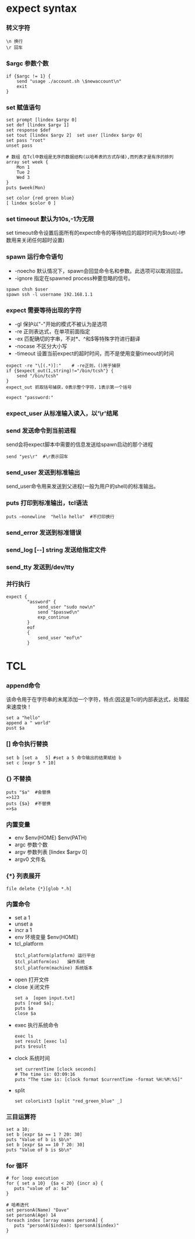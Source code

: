 # expect syntax

### 转义字符
```
\n 换行
\r 回车
```

### $argc 参数个数
```
if {$argc != 1} {
    send "usage ./account.sh \$newaccount\n"
    exit
}
```

### set 赋值语句
```
set prompt [lindex $argv 0]  
set def [lindex $argv 1]   
set response $def  
set tout [lindex $argv 2]  set user [lindex $argv 0]
set pass "root"
unset pass

# 数组 在Tcl中数组是无序的数据结构(以哈希表的方式存储),而列表才是有序的排列
array set week {
    Mon 1
    Tue 2
    Wed 3
}
puts $week(Mon)

set color {red green blue}
[ lindex $color 0 ]

```
### set timeout 默认为10s,-1为无限
set timeout命令设置后面所有的expect命令的等待响应的超时时间为$tout(-l参数用来关闭任何超时设置)

### spawn 运行命令语句
* -noecho 默认情况下，spawn会回显命令名和参数。此选项可以取消回显。
* -ignore 指定在spawned process种要忽略的信号。
```
spawn chsh $user
spawn ssh -l username 192.168.1.1
```

### expect 需要等待出现的字符
* -gl 保护以"-"开始的模式不被认为是选项
* -re 正则表达式，在单项前面指定
* -ex 匹配确切的字串，不对*、^和$等特殊字符进行翻译
* -nocase 不区分大小写
* -timeout 设置当前expect的超时时间，而不是使用变量timeout的时间

```
expect -re "\[(.*)]:"    # -re正则，()用于捕获
if {$expect_out(1,string)!="/bin/tcsh"} {  
    send "/bin/tcsh" 
}
expect_out 抓取括号捕获，0表示整个字符，1表示第一个括号

expect "password:"
```

### expect_user 从标准输入读入，以'\r'结尾

### send 发送命令到当前进程
send会将expect脚本中需要的信息发送给spawn启动的那个进程
```
send "yes\r"  #\r表示回车
```
### send_user 发送到标准输出
send_user命令用来发送到父进程(一般为用户的shell)的标准输出。   

### puts 打印到标准输出，tcl语法
```
puts –nonewline  "hello hello"  #不打印换行
```

### send_error 发送到标准错误

### send_log [--] string 发送给指定文件

### send_tty 发送到/dev/tty


### 并行执行
```
expect {
        "assword" {
            send_user "sudo now\n"
            send "$passwd\n"
            exp_continue
        }
        eof
        {
            send_user "eof\n"
        }
```

# TCL

### append命令
该命令用于在字符串的末尾添加一个字符，特点:因这是Tcl的内部表达式，处理起来速度快！
```
set a "hello"
append a " world"
pust $a
```

### [] 命令执行替换
```
set b [set a   5] #set a 5 命令输出的结果赋给 b 
set c [expr 5 * 10]
```

### {} 不替换

```
puts "$a"  #会替换
=>123
puts {$a}  #不替换
=>$a
```

### 内置变量
* env  $env(HOME)   $env(PATH)
* argc 参数个数
* argv 参数列表  [lindex $argv 0]
* argv0 文件名

### {*} 列表展开
```
file delete {*}[glob *.h]
```

### 内置命令
* set a 1
* unset a
* incr a 1
* env 环境变量 $env(HOME)
* tcl_platform 
  ```
  $tcl_platform(platform) 运行平台
  $tcl_platform(os)   操作系统
  $tcl_platform(machine) 系统版本
  ```
* open 打开文件
* close 关闭文件
    ```
    set a  [open input.txt]
    puts [read $a];
    puts $a
    close $a
    ```
* exec 执行系统命令
  ```
  exec ls
  set result [exec ls]
  puts $result
  ```
* clock 系统时间
  ```
  set currentTime [clock seconds]
  # The time is: 03:09:16
  puts "The time is: [clock format $currentTime -format %H:%M:%S]"
  ```
* split
  ```
  set colorList3 [split "red_green_blue" _]
  ```
### 三目运算符
```
set a 10;
set b [expr $a == 1 ? 20: 30]
puts "Value of b is $b\n"
set b [expr $a == 10 ? 20: 30]
puts "Value of b is $b\n" 
```

### for 循环
```
# for loop execution
for { set a 10}  {$a < 20} {incr a} {
   puts "value of a: $a"
}

# 哈希迭代
set personA(Name) "Dave"
set personA(Age) 14
foreach index [array names personA] {
   puts "personA($index): $personA($index)"
}
```